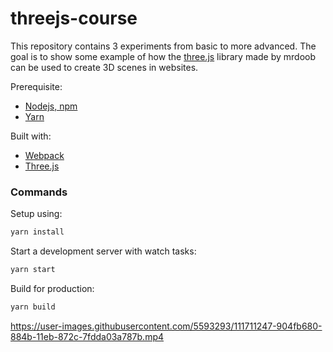 # threejs-course

This repository contains 3 experiments from basic to more advanced.
The goal is to show some example of how the [three.js](https://threejs.org/) library made by mrdoob can be used to create 3D scenes in websites.

Prerequisite:
- [Nodejs, npm](https://nodejs.org/en/)
- [Yarn](https://yarnpkg.com/getting-started/install)

Built with:

- [Webpack](https://webpack.js.org/)
- [Three.js](https://threejs.org/)

### Commands

Setup using:

```bash
yarn install
```

Start a development server with watch tasks:

```bash
yarn start
```

Build for production:

```bash
yarn build
```

https://user-images.githubusercontent.com/5593293/111711247-904fb680-884b-11eb-872c-7fdda03a787b.mp4


